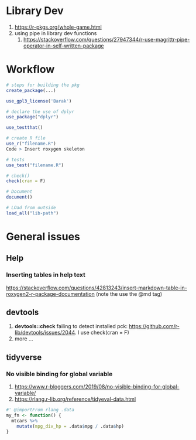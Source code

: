 # Library Dev

1. https://r-pkgs.org/whole-game.html
2. using pipe in library dev functions
   1. https://stackoverflow.com/questions/27947344/r-use-magrittr-pipe-operator-in-self-written-package

# Workflow
```R
# steps for building the pkg
create_package(...)

use_gpl3_license('Barak')

# declare the use of dplyr
use_package("dplyr")

use_testthat()

# create R file
use_r("filename.R")
Code > Insert roxygen skeleton

# tests
use_test("filename.R")

# check()
check(cran = F)

# Document
document()

# LOad from outside
load_all("lib-path")
```


# General issues

## Help

### Inserting tables in help text
https://stackoverflow.com/questions/42813243/insert-markdown-table-in-roxygen2-r-package-documentation
(note the use the @md tag)

## devtools
1. __devtools::check__ failing to detect installed pck: https://github.com/r-lib/devtools/issues/2044. I use check(cran = F)
2. more ...

## tidyverse

### No visible binding for global variable

1. https://www.r-bloggers.com/2019/08/no-visible-binding-for-global-variable/
2. https://rlang.r-lib.org/reference/tidyeval-data.html

```R
#' @importFrom rlang .data
my_fn <- function() {
  mtcars %>% 
    mutate(mpg_div_hp = .data$mpg / .data$hp)
}
```

